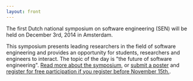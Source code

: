 ```yaml
---
layout: front
---
```


<p class="lead"> 
The first Dutch national symposium on software engineering (SEN) will be held on December 3rd, 2014 in Amsterdam. 

This symposium presents leading researchers in the field of software engineering and provides
an opportunity for students, researchers and engineers to interact. The topic of the day is "the future of software engineering". <a href="./about/index.html">Read more about the symposium</a>, or <a href="./posters/index.html">submit a poster</a> and <a href="./registration/index.html">register for free participation if you register before November 15th.</a>.

</p>
